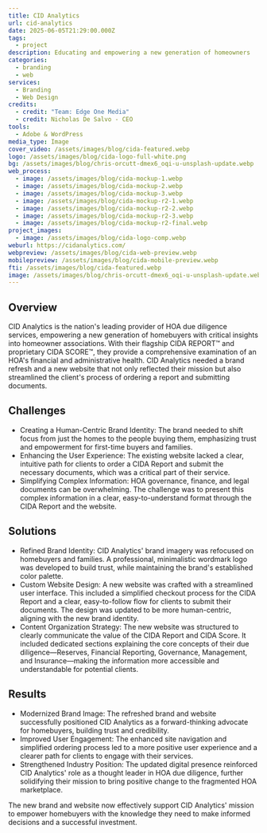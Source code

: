 ```yaml
---
title: CID Analytics
url: cid-analytics
date: 2025-06-05T21:29:00.000Z
tags:
  - project
description: Educating and empowering a new generation of homeowners
categories:
  - branding
  - web
services:
  - Branding
  - Web Design
credits:
  - credit: "Team: Edge One Media"
  - credit: Nicholas De Salvo - CEO
tools:
  - Adobe & WordPress
media_type: Image
cover_video: /assets/images/blog/cida-featured.webp
logo: /assets/images/blog/cida-logo-full-white.png
bg: /assets/images/blog/chris-orcutt-dmex6_oqi-u-unsplash-update.webp
web_process:
  - image: /assets/images/blog/cida-mockup-1.webp
  - image: /assets/images/blog/cida-mockup-2.webp
  - image: /assets/images/blog/cida-mockup-3.webp
  - image: /assets/images/blog/cida-mockup-r2-1.webp
  - image: /assets/images/blog/cida-mockup-r2-2.webp
  - image: /assets/images/blog/cida-mockup-r2-3.webp
  - image: /assets/images/blog/cida-mockup-r2-final.webp
project_images:
  - image: /assets/images/blog/cida-logo-comp.webp
weburl: https://cidanalytics.com/
webpreview: /assets/images/blog/cida-web-preview.webp
mobilepreview: /assets/images/blog/cida-mobile-preview.webp
fti: /assets/images/blog/cida-featured.webp
image: /assets/images/blog/chris-orcutt-dmex6_oqi-u-unsplash-update.webp
---
```

## Overview
CID Analytics is the nation's leading provider of HOA due diligence services, empowering a new generation of homebuyers with critical insights into homeowner associations. With their flagship CIDA REPORT™ and proprietary CIDA SCORE™, they provide a comprehensive examination of an HOA's financial and administrative health. CID Analytics needed a brand refresh and a new website that not only reflected their mission but also streamlined the client's process of ordering a report and submitting documents.

## Challenges

* Creating a Human-Centric Brand Identity: The brand needed to shift focus from just the homes to the people buying them, emphasizing trust and empowerment for first-time buyers and families.
* Enhancing the User Experience: The existing website lacked a clear, intuitive path for clients to order a CIDA Report and submit the necessary documents, which was a critical part of their service.
* Simplifying Complex Information: HOA governance, finance, and legal documents can be overwhelming. The challenge was to present this complex information in a clear, easy-to-understand format through the CIDA Report and the website.

## Solutions
* Refined Brand Identity: CID Analytics' brand imagery was refocused on homebuyers and families. A professional, minimalistic wordmark logo was developed to build trust, while maintaining the brand's established color palette.   
* Custom Website Design: A new website was crafted with a streamlined user interface. This included a simplified checkout process for the CIDA Report and a clear, easy-to-follow flow for clients to submit their documents. The design was updated to be more human-centric, aligning with the new brand identity.
* Content Organization Strategy: The new website was structured to clearly communicate the value of the CIDA Report and CIDA Score. It included dedicated sections explaining the core concepts of their due diligence—Reserves, Financial Reporting, Governance, Management, and Insurance—making the information more accessible and understandable for potential clients. 

## Results

* Modernized Brand Image: The refreshed brand and website successfully positioned CID Analytics as a forward-thinking advocate for homebuyers, building trust and credibility.
* Improved User Engagement: The enhanced site navigation and simplified ordering process led to a more positive user experience and a clearer path for clients to engage with their services.
* Strengthened Industry Position: The updated digital presence reinforced CID Analytics' role as a thought leader in HOA due diligence, further solidifying their mission to bring positive change to the fragmented HOA marketplace.

The new brand and website now effectively support CID Analytics' mission to empower homebuyers with the knowledge they need to make informed decisions and a successful investment.
